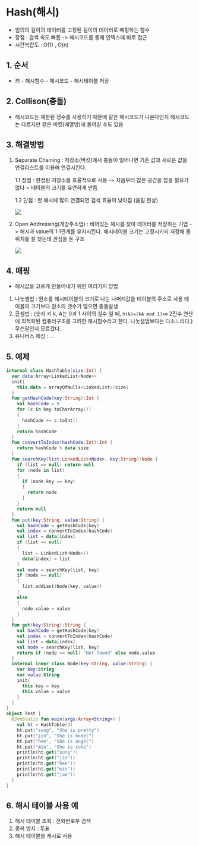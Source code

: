 # Hash(해시)

- 임의의 길이의 데이터를 고정된 길이의 데이터로 매핑하는 함수
- 장점 : 검색 속도 빠름 -> 해시코드를 통해 인덱스에 바로 접근
- 시간복잡도 : O(1) , O(n)

## 1. 순서

- 키 - 해시함수 - 해시코드 - 해시테이블 저장    

## 2.  Collison(충돌)

- 해시코드는 제한된 정수를 사용하기 때문에 같은 해시코드가 나온다던지 해시코드는 다르지만 같은 버킷(배열방)에 들어갈 수도 있음

## 3. 해결방법

1. Separate Chaining : 저장소(버킷)에서 충돌이 일어나면 기존 값과 새로운 값을 연결리스트를 이용해 연결시킨다.

   1.1 장점 : 한정된 저장소를 효율적으로 사용 -> 처음부터 많은 공간을 잡을 필요가 없다 = 테이블의 크기를 유연하게 만듬

   1.2 단점 : 한 해시에 많이 연결되면 검색 효율이 낮아짐 (쏠림 현상)

   

   ![](https://media.vlpt.us/images/adam2/post/ca25f031-e6a7-4ef0-8a82-6cf5a25a4153/image.png)

   

2. Open Addressing(개방주소법) : 비어있는 해시를 찾아 데이터를 저장하는 기법 -> 해시과 value의 1:1관계를 유지시킨다.
   해시테이블 크기는 고정시키되 저장해 둘 위치를 잘 찾는데 관심을 둔 구조

   ![](https://media.vlpt.us/images/adam2/post/a0880019-83ec-44b2-ae32-67ab4d536445/image.png)

   

## 4. 매핑

- 해시값을 고르게 만들어내기 위한 여러가지 방법

1. 나눗셈법 : 원소를 해시테이블의 크기로 나눈 나머지값을 테이블의 주소로 사용
   테이블의 크기보다 원소의 갯수가 많으면 충돌발생
2.  곱셈법 : (숫자 키 k, A는 0과 1 사이의 실수 일 때,
   `h(k)=(kA mod 1)×m`
   2진수 연산에 최적화된 컴퓨터구조를 고려한 해시함수라고 한다.
   나눗셈법보다는 다소느리다.) 무슨말인지 모르겠다..
3.  유니버스 해싱 : ...

## 5. 예제

```kotlin
internal class HashTable(size:Int) {
  var data:Array<LinkedList<Node>>
  init{
    this.data = arrayOfNulls<LinkedList>(size)
  }
  fun getHashCode(key:String):Int {
    val hashCode = 0
    for (c in key.toCharArray())
    {
      hashCode += c.toInt()
    }
    return hashCode
  }
  fun convertToIndex(hashCode:Int):Int {
    return hashCode % data.size
  }
  fun searchKey(list:LinkedList<Node>, key:String):Node {
    if (list == null) return null
    for (node in list)
    {
      if (node.key == key)
      {
        return node
      }
    }
    return null
  }
  fun put(key:String, value:String) {
    val hashCode = getHashCode(key)
    val index = convertToIndex(hashCode)
    val list = data[index]
    if (list == null)
    {
      list = LinkedList<Node>()
      data[index] = list
    }
    val node = searchKey(list, key)
    if (node == null)
    {
      list.addLast(Node(key, value))
    }
    else
    {
      node.value = value
    }
  }
  fun get(key:String):String {
    val hashCode = getHashCode(key)
    val index = convertToIndex(hashCode)
    val list = data[index]
    val node = searchKey(list, key)
    return if (node == null) "Not found" else node.value
  }
  internal inner class Node(key:String, value:String) {
    var key:String
    var value:String
    init{
      this.key = key
      this.value = value
    }
  }
}
object Test {
  @JvmStatic fun main(args:Array<String>) {
    val ht = HashTable(3)
    ht.put("sung", "She is pretty")
    ht.put("jin", "She is model")
    ht.put("hee", "She is angel")
    ht.put("min", "She is cute")
    println(ht.get("sung"))
    println(ht.get("jin"))
    println(ht.get("hee"))
    println(ht.get("min"))
    println(ht.get("jae"))
  }
}
```

## 6. 해시 테이블 사용 예

1. 해시 테이블 조회 : 전화번호부 검색
2. 중복 방지 : 투표
3. 해시 테이블을 캐시로 사용
